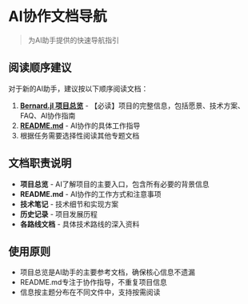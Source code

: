 # AI协作文档导航

> 为AI助手提供的快速导航指引

## 阅读顺序建议

对于新的AI助手，建议按以下顺序阅读文档：

1. **[Bernard.jl 项目总览](./Bernard.jl%20项目总览.md)** - 【必读】项目的完整信息，包括愿景、技术方案、FAQ、AI协作指南
2. **[README.md](./README.md)** - AI协作的具体工作指导
3. 根据任务需要选择性阅读其他专题文档

## 文档职责说明

- **项目总览** - AI了解项目的主要入口，包含所有必要的背景信息
- **README.md** - AI协作的工作方式和注意事项
- **技术笔记** - 技术细节和实现方案
- **历史记录** - 项目发展历程
- **各路线文档** - 具体技术路线的深入资料

## 使用原则

- 项目总览是AI助手的主要参考文档，确保核心信息不遗漏
- README.md专注于协作指导，不重复项目信息
- 信息按主题分布在不同文件中，支持按需阅读